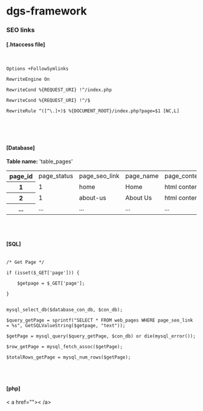dgs-framework
=============


<h3>SEO links</h3>

<p>
<h4>[.htaccess file]</h4><br>
<code style="padding:10px">
Options +FollowSymlinks<br>
RewriteEngine On<br>
RewriteCond %{REQUEST_URI} !^/index.php<br>
RewriteCond %{REQUEST_URI} !^/$<br>
RewriteRule ^([^\.]+)$ %{DOCUMENT_ROOT}/index.php?page=$1 [NC,L]<br>
</code>
</p>
<br>
<br>

<h4>[Database]</h4>
<b>Table name:</b> 'table_pages'<br>
<table width="100" border="0" cellspacing="0" cellpadding="0">
	<tr>
		<th scope="row">page_id</th>
		<td>page_status</td>
		<td>page_seo_link</td>
		<td>page_name</td>
		<td>page_content</td>
	</tr>
	<tr>
		<th scope="row">1</th>
		<td>1</td>
		<td>home</td>
		<td>Home</td>
		<td>html content</td>
	</tr>
	<tr>
		<th scope="row">2</th>
		<td>1</td>
		<td>about-us</td>
		<td>About Us</td>
		<td>html content</td>
	</tr>
	<tr>
		<th scope="row">...</th>
		<td>...</td>
		<td>...</td>
		<td>...</td>
		<td>...</td>
	</tr>
</table>
<br>
<br>


<h4>[SQL]</h4>
<code style="padding:10px">
/* Get Page */<br>
if (isset($_GET['page'])) {<br>
    $getpage = $_GET['page'];<br>
}<br><br>
mysql_select_db($database_con_db, $con_db);<br>
$query_getPage = sprintf("SELECT * FROM web_pages WHERE page_seo_link = %s", GetSQLValueString($getpage, "text"));<br>
$getPage = mysql_query($query_getPage, $con_db) or die(mysql_error());<br>
$row_getPage = mysql_fetch_assoc($getPage);<br>
$totalRows_getPage = mysql_num_rows($getPage);<br>
</code>
<br>
<br>

<h4>[php]</h4>

< a href="<?=$row_getPage['page_seo_link'];?>"><?=$row_getPage['page_name'];?>< /a>







